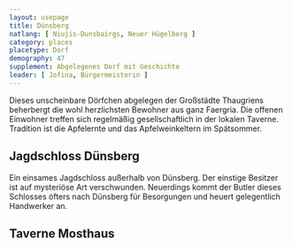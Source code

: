 ```yaml
---
layout: usepage
title: Dünsberg
natlang: [ Niujis-Dunsbairgs, Neuer Hügelberg ]
category: places
placetype: Dorf
demography: 47
supplement: Abgelegenes Dorf mit Geschichte
leader: [ Jofina, Bürgermeisterin ]
---
```


Dieses unscheinbare Dörfchen abgelegen der Großstädte Thaugriens beherbergt die wohl herzlichsten Bewohner aus ganz
Faergria. Die offenen Einwohner treffen sich regelmäßig gesellschaftlich in der lokalen Taverne. Tradition ist die
Apfelernte und das Apfelweinkeltern im Spätsommer.

<!--more-->

## Jagdschloss Dünsberg

Ein einsames Jagdschloss außerhalb von Dünsberg. Der einstige Besitzer ist auf mysteriöse Art verschwunden. Neuerdings
kommt der Butler dieses Schlosses öfters nach Dünsberg für Besorgungen und heuert gelegentlich Handwerker an.

## Taverne Mosthaus